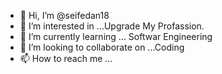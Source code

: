 - 👋 Hi, I’m @seifedan18
- 👀 I’m interested in ...Upgrade My Profassion.
- 🌱 I’m currently learning ... Softwar Engineering
- 💞️ I’m looking to collaborate on ...Coding
- 📫 How to reach me ...

<!---
seifedan18/seifedan18 is a ✨ special ✨ repository because its `README.md` (this file) appears on your GitHub profile.
You can click the Preview link to take a look at your changes.
--->
